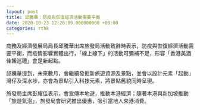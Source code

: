 ```yaml
---
layout: post
title: 邱騰華：防疫與恢復經濟活動需要平衡
date: 2020-10-23 12:26:09.000000000 +08:00
categories: rthk
---
```


商務及經濟發展局局長邱騰華出席旅發局活動致辭時表示，防疫與恢復經濟活動需要平衡，而疫情影響實體出行，「線上線下」的活動可彌補不足，形容「香港美酒佳餚巡禮」會是新起點。

邱騰華提到，未來數月，會繼續發掘新旅遊資源及景點，並會以設計元素「起動」灣仔及深水埗，亦會為景點引入科技元素，將景點舊貌同時呈現。

旅發局主席彭耀佳表示，會宣傳本地遊，推動本港經濟；隨著本港與新加坡推動「旅遊氣泡」，旅發局會研究推出優惠，吸引當地人來港消費。
